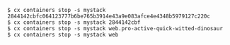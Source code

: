 <!-- usedin: [ _includes/_inlines/Toolbelt/Maestro/containers/containers_example-2-v1.md] -->

```
$ cx containers stop -s mystack 2844142cbfc064123777b6be765b3914e43a9e083afce4e4348b5979127c220c
$ cx containers stop -s mystack 2844142cbf
$ cx containers stop -s mystack web.pro-active-quick-witted-dinosaur
$ cx containers stop -s mystack web
```
